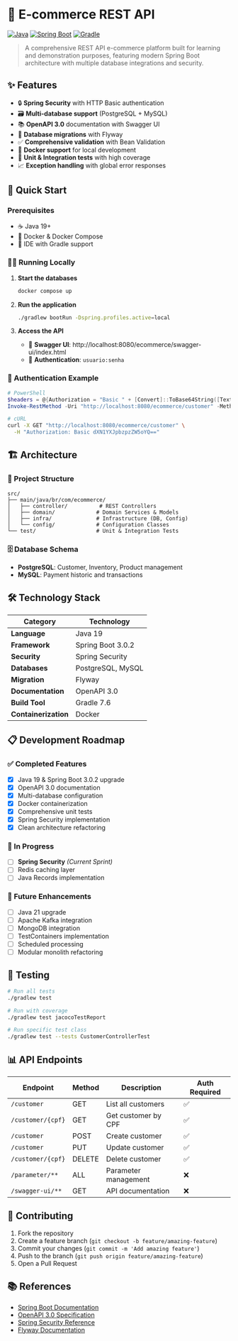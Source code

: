 # 🛒 E-commerce REST API

[![Java](https://img.shields.io/badge/Java-19-orange.svg)](https://openjdk.java.net/)
[![Spring Boot](https://img.shields.io/badge/Spring%20Boot-3.0.2-brightgreen.svg)](https://spring.io/projects/spring-boot)
[![Gradle](https://img.shields.io/badge/Gradle-7.6-blue.svg)](https://gradle.org/)

> A comprehensive REST API e-commerce platform built for learning and demonstration purposes, featuring modern Spring Boot architecture with multiple database integrations and security.

## ✨ Features

- 🔒 **Spring Security** with HTTP Basic authentication
- 🗃️ **Multi-database support** (PostgreSQL + MySQL)
- 📚 **OpenAPI 3.0** documentation with Swagger UI
- 🔄 **Database migrations** with Flyway
- ✅ **Comprehensive validation** with Bean Validation
- 🐳 **Docker support** for local development
- 🧪 **Unit & Integration tests** with high coverage
- 📈 **Exception handling** with global error responses

## 🚀 Quick Start

### Prerequisites

- ☕ Java 19+
- 🐳 Docker & Docker Compose
- 🔧 IDE with Gradle support

### 🏃‍♂️ Running Locally

1. **Start the databases**
   ```bash
   docker compose up
   ```

2. **Run the application**
   ```bash
   ./gradlew bootRun -Dspring.profiles.active=local
   ```

3. **Access the API**
   - 📖 **Swagger UI**: http://localhost:8080/ecommerce/swagger-ui/index.html
   - 🔐 **Authentication**: `usuario:senha`

### 🔐 Authentication Example

```powershell
# PowerShell
$headers = @{Authorization = "Basic " + [Convert]::ToBase64String([Text.Encoding]::ASCII.GetBytes("usuario:senha"))}
Invoke-RestMethod -Uri "http://localhost:8080/ecommerce/customer" -Method Get -Headers $headers
```

```bash
# cURL
curl -X GET "http://localhost:8080/ecommerce/customer" \
  -H "Authorization: Basic dXN1YXJpbzpzZW5oYQ=="
```

## 🏗️ Architecture

### 📂 Project Structure
```
src/
├── main/java/br/com/ecommerce/
│   ├── controller/          # REST Controllers
│   ├── domain/             # Domain Services & Models
│   ├── infra/              # Infrastructure (DB, Config)
│   └── config/             # Configuration Classes
└── test/                   # Unit & Integration Tests
```

### 🗄️ Database Schema
- **PostgreSQL**: Customer, Inventory, Product management
- **MySQL**: Payment historic and transactions

## 🛠️ Technology Stack

| Category | Technology |
|----------|------------|
| **Language** | Java 19 |
| **Framework** | Spring Boot 3.0.2 |
| **Security** | Spring Security |
| **Databases** | PostgreSQL, MySQL |
| **Migration** | Flyway |
| **Documentation** | OpenAPI 3.0 |
| **Build Tool** | Gradle 7.6 |
| **Containerization** | Docker |

## 📋 Development Roadmap

### ✅ Completed Features
- [x] Java 19 & Spring Boot 3.0.2 upgrade
- [x] OpenAPI 3.0 documentation
- [x] Multi-database configuration
- [x] Docker containerization
- [x] Comprehensive unit tests
- [x] Spring Security implementation
- [x] Clean architecture refactoring

### 🚧 In Progress
- [ ] **Spring Security** *(Current Sprint)*
- [ ] Redis caching layer
- [ ] Java Records implementation

### 🔮 Future Enhancements
- [ ] Java 21 upgrade
- [ ] Apache Kafka integration
- [ ] MongoDB integration
- [ ] TestContainers implementation
- [ ] Scheduled processing
- [ ] Modular monolith refactoring

## 🧪 Testing

```bash
# Run all tests
./gradlew test

# Run with coverage
./gradlew test jacocoTestReport

# Run specific test class
./gradlew test --tests CustomerControllerTest
```

## 📊 API Endpoints

| Endpoint | Method | Description | Auth Required |
|----------|--------|-------------|---------------|
| `/customer` | GET | List all customers | ✅ |
| `/customer/{cpf}` | GET | Get customer by CPF | ✅ |
| `/customer` | POST | Create customer | ✅ |
| `/customer` | PUT | Update customer | ✅ |
| `/customer/{cpf}` | DELETE | Delete customer | ✅ |
| `/parameter/**` | ALL | Parameter management | ❌ |
| `/swagger-ui/**` | GET | API documentation | ❌ |

## 🤝 Contributing

1. Fork the repository
2. Create a feature branch (`git checkout -b feature/amazing-feature`)
3. Commit your changes (`git commit -m 'Add amazing feature'`)
4. Push to the branch (`git push origin feature/amazing-feature`)
5. Open a Pull Request

## 📚 References

- [Spring Boot Documentation](https://spring.io/projects/spring-boot)
- [OpenAPI 3.0 Specification](https://springdoc.org/v2/)
- [Spring Security Reference](https://docs.spring.io/spring-security/reference/)
- [Flyway Documentation](https://flywaydb.org/documentation/)

